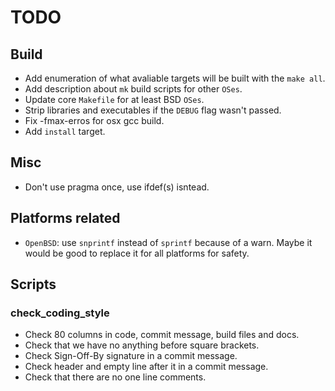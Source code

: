 # TODO

## Build

  * Add enumeration of what avaliable targets will be built with the
`make all`.
  * Add description about `mk` build scripts for other `OSes`.
  * Update core `Makefile` for at least BSD `OSes`.
  * Strip libraries and executables if the `DEBUG` flag wasn't passed.
  * Fix -fmax-erros for osx gcc build.
  * Add `install` target.
  
## Misc

  * Don't use pragma once, use ifdef(s) isntead.

## Platforms related

  * `OpenBSD`: use `snprintf` instead of `sprintf` because of a warn.
Maybe it would be good to replace it for all platforms for safety.

## Scripts

### check_coding_style

  * Check 80 columns in code, commit message, build files and docs.
  * Check that we have no anything before square brackets.
  * Check Sign-Off-By signature in a commit message.
  * Check header and empty line after it in a commit message.
  * Check that there are no one line comments.